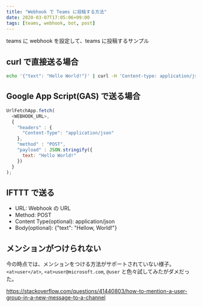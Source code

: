 ```yaml
---
title: "Webhook で Teams に投稿する方法"
date: 2020-03-07T17:05:06+09:00
tags: [teams, webhook, bot, post]
---
```


teams に webhook を設定して、teams に投稿するサンプル

## curl で直接送る場合
```sh
echo '{"text": "Hello World!"}' | curl -H 'Content-type: application/json' -d @- <WEBHOOK_URL>
```

## Google App Script(GAS) で送る場合
```js
UrlFetchApp.fetch(
  <WEBHOOK_URL>,
  {
    "headers" : {
      "Content-Type": "application/json"
    },
    "method" : "POST",
    "payload" : JSON.stringify({
      text: "Hello World!"
    })
  }
);
```

## IFTTT で送る
- URL: Webhook の URL
- Method: POST
- Content Type(optional): application/json
- Body(optional): {"text": "Hellow, World!"}

## メンションがつけられない
今の時点では、メンションをつける方法がサポートされていない様子。  
`<at>user</at>`,  `<at>user@microsoft.com`, `@user` と色々試してみたがダメだった。

https://stackoverflow.com/questions/41440803/how-to-mention-a-user-group-in-a-new-message-to-a-channel

